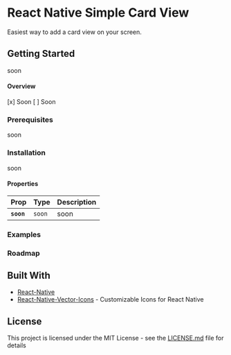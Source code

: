 # React Native Simple Card View

Easiest way to add a card view on your screen.

## Getting Started

soon

#### Overview

[x] Soon
[ ] Soon

### Prerequisites

soon

### Installation

soon

#### Properties

| Prop | Type | Description |
|---|---|---|
|**`soon`**|`soon`| soon |

### Examples

### Roadmap

## Built With

* [React-Native](https://facebook.github.io/react-native/)
* [React-Native-Vector-Icons](https://github.com/oblador/react-native-vector-icons) - Customizable Icons for React Native

## License

This project is licensed under the MIT License - see the [LICENSE.md](LICENSE.md) file for details
